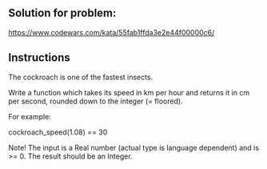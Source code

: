 ## Solution for problem:

https://www.codewars.com/kata/55fab1ffda3e2e44f00000c6/

## Instructions

The cockroach is one of the fastest insects.
 
Write a function which takes its speed in km per 
hour and returns it in cm per second, 
rounded down to the integer (= floored).

For example:

cockroach_speed(1.08) == 30

Note! The input is a Real number 
(actual type is language dependent) and is >= 0. 
The result should be an Integer.